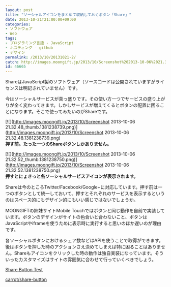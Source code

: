 ```yaml
---
layout: post
title: "ソーシャルアイコンをまとめて収納しておくボタン「Share」"
date: 2013-10-21T21:00:00+09:00
categories:
- ソフトウェア
- Web
tags: 
- プログラミング言語 - JavaScript
- ホスティング - github
- デザイン
permalink: /2013/10/20131021-2/
catch: http://images.moongift.jp/2013/10/Screenshot%202013-10-06%2021.32.52_thumb.1381238750.png
id: 46665
---
```

ShareはJavaScript製のソフトウェア（ソースコードは公開されていますがライセンスは明記されていません）です。

  
  

今はソーシャルサービスが真っ盛りです。その使い方一つでサービスの盛り上がりが全く変わってきます。しかしサービスが増えてくるとボタンの配置に困ることになります。そこで使ってみたいのがShareです。

  

[![](http://images.moongift.jp/2013/10/Screenshot 2013-10-06 21.32.48_thumb.1381238739.png)](http://images.moongift.jp/2013/10/Screenshot 2013-10-06 21.32.48.1381238739.png)  
**押す前。たった一つのShareボタンしかありません。**

  

[![](http://images.moongift.jp/2013/10/Screenshot 2013-10-06 21.32.52_thumb.1381238750.png)](http://images.moongift.jp/2013/10/Screenshot 2013-10-06 21.32.52.1381238750.png)  
**押すとにょきっと各ソーシャルサービスアイコンが表示されます。**

  

Shareは今のところTwitter/Facebook/Google+に対応しています。押す前は一つのボタンとして統一しておいて、押すとそれぞれのサービスを表示するというのはスペース的にもデザイン的にもいい感じではないでしょうか。

  

MOONGIFTの姉妹サイトMobile Touchではボタンと同じ動作を自前で実装しています。ボタンのデザインがサイトの色合いと合わないこと、ボタンはJavaScriptやiframeを使うために表示時に実行すると思いのほか遅いのが理由です。

  

各ソーシャルボタンにおけるシェア数などはAPIを使うことで取得ができます。後はボタンを押した時のアクションさえ決めてしまえば特に困ることはありません。Shareもアイコンをクリックした時の動作は独自実装になっています。そういったカスタマイズはサイトの雰囲気に合わせて行っていくべきでしょう。

  

[Share Button Test](http://carrot.github.io/share-button/)

  
  

[carrot/share-button](https://github.com/carrot/share-button)

